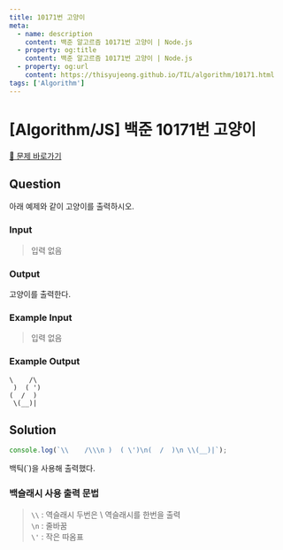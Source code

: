 ```yaml
---
title: 10171번 고양이
meta:
  - name: description
    content: 백준 알고르즘 10171번 고양이 | Node.js
  - property: og:title
    content: 백준 알고르즘 10171번 고양이 | Node.js
  - property: og:url
    content: https://thisyujeong.github.io/TIL/algorithm/10171.html
tags: ['Algorithm']
---
```


# [Algorithm/JS] 백준 10171번 고양이

[🔗 문제 바로가기](https://www.acmicpc.net/problem/10171)

## Question

아래 예제와 같이 고양이를 출력하시오.

### Input

> 입력 없음

### Output

고양이를 출력한다.

### Example Input

> 입력 없음

### Example Output

```
\    /\
 )  ( ')
(  /  )
 \(__)|
```

## Solution

```jsx
console.log(`\\    /\\\n )  ( \')\n(  /  )\n \\(__)|`);
```

백틱(`)을 사용해 출력했다.

### 백슬래시 사용 출력 문법

> `\\` : 역슬래시 두번은 \ 역슬래시를 한번을 출력  
>  `\n` : 줄바꿈  
>  `\'` : 작은 따옴표
